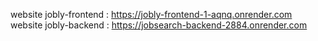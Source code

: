 website jobly-frontend : https://jobly-frontend-1-aqnq.onrender.com
website jobly-backend : https://jobsearch-backend-2884.onrender.com